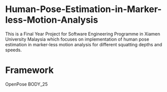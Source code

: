 # Human-Pose-Estimation-in-Marker-less-Motion-Analysis
This is a Final Year Project for Software Engineering Programme in Xiamen University Malaysia which focuses on implementation of human pose estimation in marker-less motion analysis for different squatting depths and speeds. 

# Framework
OpenPose BODY_25
